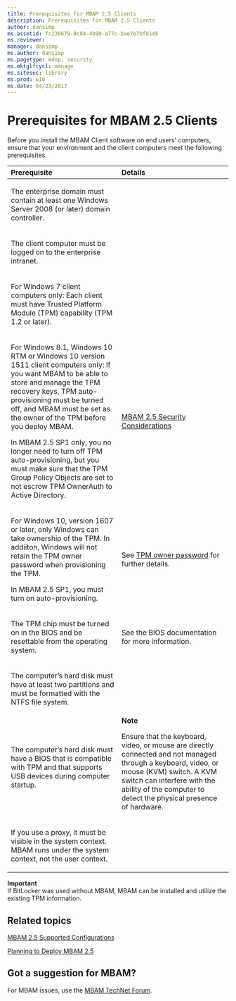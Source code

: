 ```yaml
---
title: Prerequisites for MBAM 2.5 Clients
description: Prerequisites for MBAM 2.5 Clients
author: dansimp
ms.assetid: fc230679-9c84-4b99-a77c-bae7e7bf8145
ms.reviewer: 
manager: dansimp
ms.author: dansimp
ms.pagetype: mdop, security
ms.mktglfcycl: manage
ms.sitesec: library
ms.prod: w10
ms.date: 04/23/2017
---
```



# Prerequisites for MBAM 2.5 Clients


Before you install the MBAM Client software on end users' computers, ensure that your environment and the client computers meet the following prerequisites.

<table>
<colgroup>
<col width="50%" />
<col width="50%" />
</colgroup>
<thead>
<tr class="header">
<th align="left">Prerequisite</th>
<th align="left">Details</th>
</tr>
</thead>
<tbody>
<tr class="odd">
<td align="left"><p>The enterprise domain must contain at least one Windows Server 2008 (or later) domain controller.</p></td>
<td align="left"><p></p></td>
</tr>
<tr class="even">
<td align="left"><p>The client computer must be logged on to the enterprise intranet.</p></td>
<td align="left"><p></p></td>
</tr>
<tr class="odd">
<td align="left"><p>For Windows 7 client computers only: Each client must have Trusted Platform Module (TPM) capability (TPM 1.2 or later).</p></td>
<td align="left"><p></p></td>
</tr>
<tr class="even">
<td align="left"><p>For Windows 8.1, Windows 10 RTM or Windows 10 version 1511 client computers only: If you want MBAM to be able to store and manage the TPM recovery keys, TPM auto-provisioning must be turned off, and MBAM must be set as the owner of the TPM before you deploy MBAM.</p>
<p>In MBAM 2.5 SP1 only, you no longer need to turn off TPM auto-provisioning, but you must make sure that the TPM Group Policy Objects are set to not escrow TPM OwnerAuth to Active Directory.</p></td>
<td align="left"><p><a href="mbam-25-security-considerations.md#bkmk-tpm" data-raw-source="[MBAM 2.5 Security Considerations](mbam-25-security-considerations.md#bkmk-tpm)">MBAM 2.5 Security Considerations</a></p></td>
</tr>
<tr class="odd">
<td align="left"><p>For Windows 10, version 1607 or later, only Windows can take ownership of the TPM. In addiiton, Windows will not retain the TPM owner password when provisioning the TPM.</p>
<p>In MBAM 2.5 SP1, you must turn on auto-provisioning.</p>
</p></td>
<td align="left"><p>See <a href="https://technet.microsoft.com/itpro/windows/keep-secure/change-the-tpm-owner-password" data-raw-source="[TPM owner password](https://technet.microsoft.com/itpro/windows/keep-secure/change-the-tpm-owner-password)">TPM owner password</a> for further details.
</p></td>
</tr>
<tr class="even">
<td align="left"><p>The TPM chip must be turned on in the BIOS and be resettable from the operating system.</p></td>
<td align="left"><p>See the BIOS documentation for more information.</p></td>
</tr>
<tr class="odd">
<td align="left"><p>The computer’s hard disk must have at least two partitions and must be formatted with the NTFS file system.</p></td>
<td align="left"><p></p></td>
</tr>
<tr class="even">
<td align="left"><p>The computer’s hard disk must have a BIOS that is compatible with TPM and that supports USB devices during computer startup.</p></td>
<td align="left"><div class="alert">
<strong>Note</strong><br/><p>Ensure that the keyboard, video, or mouse are directly connected and not managed through a keyboard, video, or mouse (KVM) switch. A KVM switch can interfere with the ability of the computer to detect the physical presence of hardware.</p>
</div>
<div>

</div></td>
</tr>
<tr class="even">
<td align="left"><p>If you use a proxy, it must be visible in the system context. MBAM runs under the system context, not the user context.</p></td>
<td align="left"><p></p></td>
</tr>
</tbody>
</table>



**Important**  
If BitLocker was used without MBAM, MBAM can be installed and utilize the existing TPM information.




## Related topics


[MBAM 2.5 Supported Configurations](mbam-25-supported-configurations.md)

[Planning to Deploy MBAM 2.5](planning-to-deploy-mbam-25.md)


## Got a suggestion for MBAM?

For MBAM issues, use the [MBAM TechNet Forum](https://social.technet.microsoft.com/Forums/home?forum=mdopmbam).






